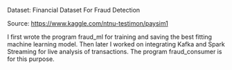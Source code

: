 Dataset: Financial Dataset For Fraud Detection

Source: https://www.kaggle.com/ntnu-testimon/paysim1

I first wrote the program fraud_ml for training and saving the best fitting machine learning model. Then later I worked 
on integrating Kafka and Spark Streaming for live analysis of transactions. The program fraud_consumer is for this purpose.
